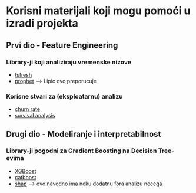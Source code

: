 # Korisni materijali koji mogu pomoći u izradi projekta

## Prvi dio - Feature Engineering

### Library-ji koji analiziraju vremenske nizove
- [tsfresh](https://tsfresh.readthedocs.io/en/latest/text/introduction.html)
- [prophet](https://github.com/facebook/prophet) --> Lipic ovo preporucuje

### Korisne stvari za (eksploatarnu) analizu 
- [churn rate](https://en.wikipedia.org/wiki/Churn_rate)
- [survival analysis](https://en.wikipedia.org/wiki/Survival_analysis)


## Drugi dio - Modeliranje i interpretabilnost

### Library-ji pogodni za Gradient Boosting na Decision Tree-evima
- [XGBoost](https://xgboost.readthedocs.io/en/latest/tutorials/model.html)
- [catboost](https://github.com/catboost/catboost)
- [shap](https://github.com/slundberg/shap) --> ovo navodno ima neku dodatnu fora analizu necega